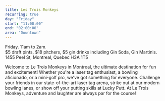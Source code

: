 ```yaml
---
title: Les Trois Monkeys
recurring: true
day: "Friday"
start: "11:00:00"
end: "02:00:00"
area: "Downtown"
---
```


Friday. 11am to 2am.<br>$5 draft pints, $18 pitchers, $5 gin drinks including Gin Soda, Gin Martinis.<br>1455 Peel St, Montreal, Quebec H3A 1T5

<!-- more -->

Welcome to Le Trois Monkeys in Montreal, the ultimate destination for fun and excitement! Whether you're a laser tag enthusiast, a bowling aficionado, or a mini-golf pro, we've got something for everyone. Challenge your friends in our state-of-the-art laser tag arena, strike out at our modern bowling lanes, or show off your putting skills at Lucky Putt. At Le Trois Monkeys, adventure and laughter are always par for the course!

